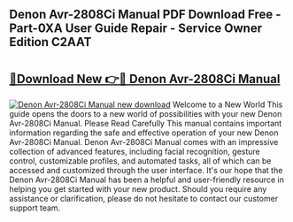 ## Denon Avr-2808Ci Manual PDF Download Free - Part-0XA User Guide Repair - Service Owner Edition C2AAT

# <h2><a href="http://bc36976.oget.top/?id=Denon+Avr-2808Ci+Manual">🔗Download New 👉🔴 Denon Avr-2808Ci Manual</a></h2>

[![Denon Avr-2808Ci Manual new download](https://i.imgur.com/5g1atiW.png)](http://bc36976.oget.top/?id=Denon+Avr-2808Ci+Manual)
Welcome to a New World This guide opens the doors to a new world of possibilities with your new Denon Avr-2808Ci Manual. Please Read Carefully This manual contains important information regarding the safe and effective operation of your new Denon Avr-2808Ci Manual. Denon Avr-2808Ci Manual comes with an impressive collection of advanced features, including facial recognition, gesture control, customizable profiles, and automated tasks, all of which can be accessed and customized through the user interface. It's our hope that the Denon Avr-2808Ci Manual has been a helpful and user-friendly resource in helping you get started with your new product. Should you require any assistance or clarification, please do not hesitate to contact our customer support team.
